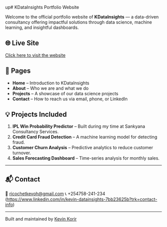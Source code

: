 up# KDataInsights Portfolio Website

Welcome to the official portfolio website of **KDataInsights** — a data-driven consultancy offering impactful solutions through data science, machine learning, and insightful dashboards.

## 🌐 Live Site

[Click here to visit the website](https://yourusername.github.io/kdatainsights-portfolio)

## 📂 Pages

- **Home** – Introduction to KDataInsights
- **About** – Who we are and what we do
- **Projects** – A showcase of our data science projects
- **Contact** – How to reach us via email, phone, or LinkedIn

## 💡 Projects Included

1. **IPL Win Probability Predictor** – Built during my time at Sankyana Consultancy Services.
2. **Credit Card Fraud Detection** – A machine learning model for detecting fraud.
3. **Customer Churn Analysis** – Predictive analytics to reduce customer turnover.
4. **Sales Forecasting Dashboard** – Time-series analysis for monthly sales.

---

## 📬 Contact

📧 ricochetkevoh@gmail.com 
📞 +254758-241-234
(https://www.linkedin.com/in/kevin-datainsights-7bb23625b?trk=contact-info)

---

Built and maintained by [Kevin Korir](https://github.com/kevinkorir26)
